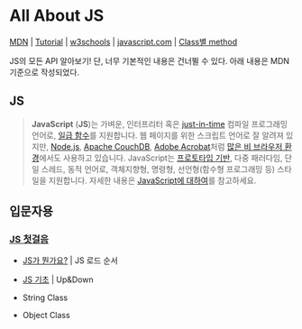 # All About JS

[MDN](https://developer.mozilla.org/ko/docs/Web/JavaScript)  |  [Tutorial](https://ko.javascript.info/)  |  [w3schools](https://www.w3schools.com/js/default.asp)  |  [javascript.com](https://www.javascript.com/) | [Class별 method](https://www.programiz.com/javascript/library/string)

JS의 모든 API 알아보기! 단, 너무 기본적인 내용은 건너뛸 수 있다. 아래 내용은 MDN 기준으로 작성되었다.



## JS

> **JavaScript** (**JS**)는 가벼운, 인터프리터 혹은 [just-in-time](https://ko.wikipedia.org/wiki/JIT_컴파일) 컴파일 프로그래밍 언어로, [일급 함수](https://developer.mozilla.org/ko/docs/Glossary/First-class_Function)를 지원합니다. 웹 페이지를 위한 스크립트 언어로 잘 알려져 있지만, [Node.js](https://developer.mozilla.org/ko/docs/Glossary/Node.js), [Apache CouchDB](https://couchdb.apache.org/), [Adobe Acrobat](https://www.adobe.com/devnet/acrobat/javascript.html)처럼 [많은 비 브라우저 환경](https://en.wikipedia.org/wiki/JavaScript#Other_usage)에서도 사용하고 있습니다. JavaScript는 [프로토타입 기반](https://developer.mozilla.org/ko/docs/Glossary/Prototype-based_programming), 다중 패러다임, 단일 스레드, 동적 언어로, 객체지향형, 명령형, 선언형(함수형 프로그래밍 등) 스타일을 지원합니다. 자세한 내용은 [JavaScript에 대하여](https://developer.mozilla.org/ko/docs/Web/JavaScript/About_JavaScript)를 참고하세요.





## 입문자용

### [JS 첫걸음](https://developer.mozilla.org/ko/docs/Web/JavaScript)

- [JS가 뭔가요?](./JS첫걸음/JS가뭔가요.md) | JS 로드 순서

- [JS 기초](./JS첫걸음/JS기초/index.html) | Up&Down

- String Class

- Object Class

